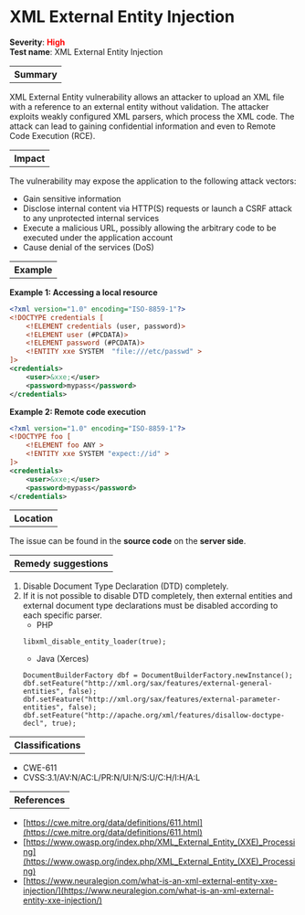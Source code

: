 # XML External Entity Injection

<b>Severity</b>: <b><font color="red">High</font></b><br>
<b>Test name</b>: XML External Entity Injection

<table id="simple-table">
    <tr>
        <th><strong>Summary</strong></th>
    </tr>
</table>

XML External Entity vulnerability allows an attacker to upload an XML file with a reference to an external entity without validation. The attacker exploits weakly configured XML parsers, which process the XML code. The attack can lead to gaining confidential information and even to Remote Code Execution (RCE).

<table id="simple-table">
    <tr>
        <th><strong>Impact</strong></th>
    </tr>
</table>

The vulnerability may expose the application to the following attack vectors:
* Gain sensitive information
* Disclose internal content via HTTP(S) requests or launch a CSRF attack to any unprotected internal services
* Execute a malicious URL, possibly allowing the arbitrary code to be executed under the application account
* Cause denial of the services (DoS) 


<table id="simple-table">
    <tr>
        <th><strong>Example</strong></th>
    </tr>
</table>

**Example 1: Accessing a local resource**
```xml
<?xml version="1.0" encoding="ISO-8859-1"?>
<!DOCTYPE credentials [
    <!ELEMENT credentials (user, password)>
    <!ELEMENT user (#PCDATA)>
    <!ELEMENT password (#PCDATA)>
    <!ENTITY xxe SYSTEM  "file:///etc/passwd" >
]>
<credentials>
    <user>&xxe;</user>
    <password>mypass</password>
</credentials>
```

**Example 2: Remote code execution**

```xml
<?xml version="1.0" encoding="ISO-8859-1"?>
<!DOCTYPE foo [ 
    <!ELEMENT foo ANY >
    <!ENTITY xxe SYSTEM "expect://id" >
]>
<credentials>
    <user>&xxe;</user>
    <password>mypass</password>
</credentials>
```



<table id="simple-table">
    <tr>
        <th><strong>Location</strong></th>
    </tr>
</table>

The issue can be found in the **source code** on the **server side**.


<table id="simple-table">
    <tr>
        <th><strong>Remedy suggestions</strong></th>
    </tr>
</table>

1. Disable Document Type Declaration (DTD) completely.
2. If it is not possible to disable DTD completely, then external entities and external document type declarations must be disabled according to each specific parser.
    * PHP
    ```
    libxml_disable_entity_loader(true);
    ```
    * Java (Xerces)
    ```
    DocumentBuilderFactory dbf = DocumentBuilderFactory.newInstance();
    dbf.setFeature("http://xml.org/sax/features/external-general-entities", false);
    dbf.setFeature("http://xml.org/sax/features/external-parameter-entities", false);
    dbf.setFeature("http://apache.org/xml/features/disallow-doctype-decl", true);
    ```


<table id="simple-table">
    <tr>
        <th><strong>Classifications</strong></th>
    </tr>
</table>

* CWE-611
* CVSS:3.1/AV:N/AC:L/PR:N/UI:N/S:U/C:H/I:H/A:L


<table id="simple-table">
    <tr>
        <th><strong>References</strong></th>
    </tr>
</table>

* [https://cwe.mitre.org/data/definitions/611.html](https://cwe.mitre.org/data/definitions/611.html)
* [https://www.owasp.org/index.php/XML_External_Entity_(XXE)_Processing](https://www.owasp.org/index.php/XML_External_Entity_(XXE)_Processing)
* [https://www.neuralegion.com/what-is-an-xml-external-entity-xxe-injection/](https://www.neuralegion.com/what-is-an-xml-external-entity-xxe-injection/)

